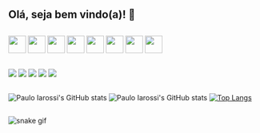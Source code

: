 ## Olá, seja bem vindo(a)! 👋 

  ##
<img style="width: 35px;" src="https://cdn.jsdelivr.net/gh/devicons/devicon/icons/html5/html5-original.svg"/> <img style="width: 35px;" src="https://cdn.jsdelivr.net/gh/devicons/devicon/icons/css3/css3-original.svg"/> <img style="width: 35px;" src="https://cdn.jsdelivr.net/gh/devicons/devicon/icons/git/git-original.svg"/> <img style="width: 35px;" src="https://cdn.jsdelivr.net/gh/devicons/devicon/icons/javascript/javascript-original.svg" /> <img style="width: 35px;" src="https://cdn.jsdelivr.net/gh/devicons/devicon/icons/react/react-original.svg"/> <img  style="width: 35px;" src="https://cdn.jsdelivr.net/gh/devicons/devicon/icons/vscode/vscode-original.svg"/> <img  style="width: 35px;" src="https://cdn.jsdelivr.net/gh/devicons/devicon/icons/bootstrap/bootstrap-original.svg"/> <img  style="width: 35px;" src="https://cdn.jsdelivr.net/gh/devicons/devicon/icons/ubuntu/ubuntu-plain.svg"/>

  ##
<a href="mailto:paulomaraba@gmail.com" target="_blanck"><img src="https://img.shields.io/badge/Gmail-D14836?style=for-the-badge&logo=gmail&logoColor=white"></a> <a href="https://t.me/paulomaraba" target="_blanck"><img src="https://img.shields.io/badge/Telegram-2CA5E0?style=for-the-badge&logo=telegram&logoColor=white"></a> <a href="#"><img src="https://img.shields.io/badge/Discord-7289DA?style=for-the-badge&logo=discord&logoColor=white"></a> <a href="https://github.com/paulomaraba" target="_blanck"><img src="https://img.shields.io/badge/GitHub-100000?style=for-the-badge&logo=github&logoColor=white"></a> <a href="https://www.linkedin.com/in/paulomaraba/" target="_blanck"><img src="https://img.shields.io/badge/LinkedIn-0077B5?style=for-the-badge&logo=linkedin&logoColor=white"></a>

  ##
  ![Paulo Iarossi's GitHub stats](https://github-readme-stats.vercel.app/api?username=paulomaraba&show_icons=true&theme=radical)
  ![Paulo Iarossi's GitHub stats](https://github-readme-stats.vercel.app/api/top-langs/?username=paulomaraba&hide_progress=true&theme=radical)
  [![Top Langs](https://github-readme-stats.vercel.app/api/top-langs/?username=paulomaraba&hide_progress=true)](https://github.com/paulomaraba/github-readme-stats)
  
  ##
  ![snake gif](https://github.com/paulomaraba/paulomaraba/blob/output/github-contribution-grid-snake.svg)
